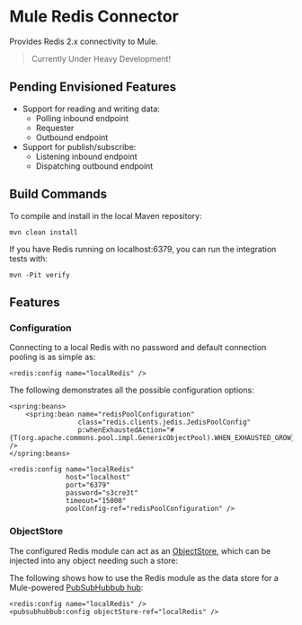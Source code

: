 Mule Redis Connector
====================

Provides Redis 2.x connectivity to Mule.

> Currently Under Heavy Development!

Pending Envisioned Features
---------------------------

- Support for reading and writing data:
  - Polling inbound endpoint
  - Requester
  - Outbound endpoint
- Support for publish/subscribe:
  - Listening inbound endpoint
  - Dispatching outbound endpoint

Build Commands
--------------

To compile and install in the local Maven repository:

    mvn clean install  

If you have Redis running on localhost:6379, you can run the integration tests with:

    mvn -Pit verify


Features
--------

### Configuration

Connecting to a local Redis with no password and default connection pooling is as simple as:

    <redis:config name="localRedis" />

The following demonstrates all the possible configuration options:

    <spring:beans>
        <spring:bean name="redisPoolConfiguration"
                     class="redis.clients.jedis.JedisPoolConfig"
                     p:whenExhaustedAction="#{T(org.apache.commons.pool.impl.GenericObjectPool).WHEN_EXHAUSTED_GROW}" />
    </spring:beans>
    
    <redis:config name="localRedis"
                  host="localhost"
                  port="6379"
                  password="s3cre3t"
                  timeout="15000"
                  poolConfig-ref="redisPoolConfiguration" />

### ObjectStore

The configured Redis module can act as an [ObjectStore](http://www.mulesoft.org/docs/site/current3/apidocs/index.html?org/mule/api/store/ObjectStore.html), which can be injected into any object needing such a store:

The following shows how to use the Redis module as the data store for a Mule-powered [PubSubHubbub hub](https://github.com/mulesoft/mule-module-pubsubhubbub):

    <redis:config name="localRedis" />
    <pubsubhubbub:config objectStore-ref="localRedis" />
